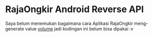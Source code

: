 # RajaOngkir Android Reverse API
Saya belum menemukan bagaimana cara Aplikasi RajaOngkir meng-generate value <a href="https://github.com/izulwahidin/RajaOngkir-Android-Reverse-API/blob/main/App/Ongkir/Kurir.php#L8">volume</a> jadi kodingan ini belum bisa dipakai :v
